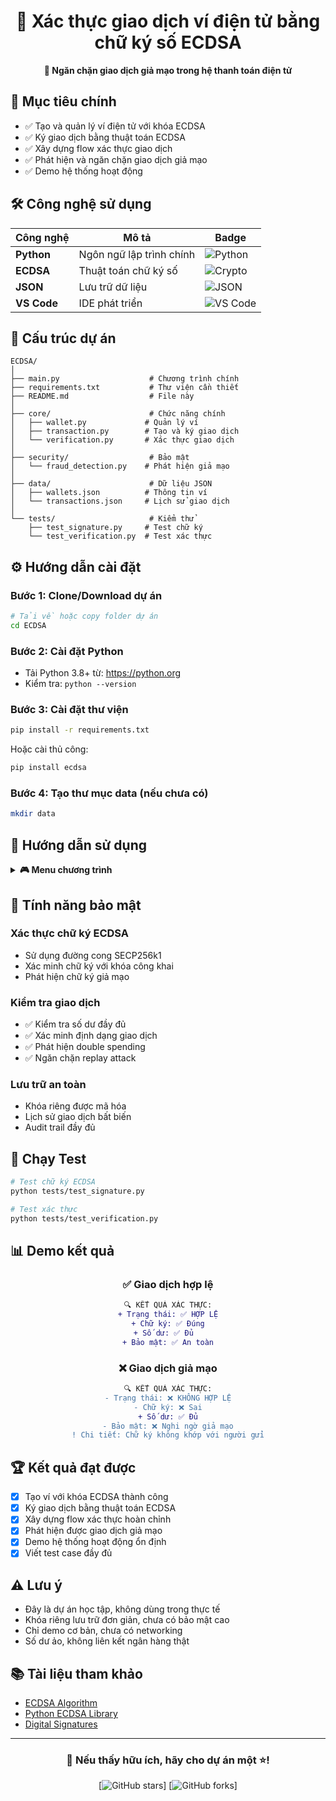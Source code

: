 <div align="center">

# 🔐 Xác thực giao dịch ví điện tử bằng chữ ký số ECDSA

**🎯 Ngăn chặn giao dịch giả mạo trong hệ thanh toán điện tử**

</div>


## 🎯 Mục tiêu chính

- ✅ Tạo và quản lý ví điện tử với khóa ECDSA
- ✅ Ký giao dịch bằng thuật toán ECDSA 
- ✅ Xây dựng flow xác thực giao dịch
- ✅ Phát hiện và ngăn chặn giao dịch giả mạo
- ✅ Demo hệ thống hoạt động

## 🛠️ Công nghệ sử dụng

<div align="center">

| Công nghệ | Mô tả | Badge |
|-----------|--------|-------|
| **Python** | Ngôn ngữ lập trình chính | ![Python](https://img.shields.io/badge/python-3670A0?style=for-the-badge&logo=python&logoColor=ffdd54) |
| **ECDSA** | Thuật toán chữ ký số | ![Crypto](https://img.shields.io/badge/cryptography-ECDSA-red?style=for-the-badge) |
| **JSON** | Lưu trữ dữ liệu | ![JSON](https://img.shields.io/badge/json-%23000000.svg?style=for-the-badge&logo=json&logoColor=white) |
| **VS Code** | IDE phát triển | ![VS Code](https://img.shields.io/badge/Visual%20Studio%20Code-0078d7.svg?style=for-the-badge&logo=visual-studio-code&logoColor=white) |

</div>

## 📁 Cấu trúc dự án

```
ECDSA/
│
├── main.py                    # Chương trình chính
├── requirements.txt           # Thư viện cần thiết
├── README.md                  # File này
│
├── core/                      # Chức năng chính
│   ├── wallet.py             # Quản lý ví
│   ├── transaction.py        # Tạo và ký giao dịch
│   └── verification.py       # Xác thực giao dịch
│
├── security/                  # Bảo mật
│   └── fraud_detection.py    # Phát hiện giả mạo
│
├── data/                      # Dữ liệu JSON
│   ├── wallets.json          # Thông tin ví
│   └── transactions.json     # Lịch sử giao dịch
│
└── tests/                     # Kiểm thử
    ├── test_signature.py     # Test chữ ký
    └── test_verification.py  # Test xác thực
```

## ⚙️ Hướng dẫn cài đặt

### Bước 1: Clone/Download dự án
```bash
# Tải về hoặc copy folder dự án
cd ECDSA
```

### Bước 2: Cài đặt Python
- Tải Python 3.8+ từ: https://python.org
- Kiểm tra: `python --version`

### Bước 3: Cài đặt thư viện
```bash
pip install -r requirements.txt
```

Hoặc cài thủ công:
```bash
pip install ecdsa
```

### Bước 4: Tạo thư mục data (nếu chưa có)
```bash
mkdir data
```

## 🚀 Hướng dẫn sử dụng

<details>
<summary><b>🎮 Menu chương trình</b></summary>

### Chạy chương trình:
```bash
python main.py
```

| Tùy chọn | Chức năng | Mô tả |
|----------|-----------|-------|
| **1** | 🏦 Tạo ví mới | Tạo khóa ECDSA và cấp số dư ban đầu |
| **2** | 💸 Tạo giao dịch | Ký giao dịch bằng thuật toán ECDSA |
| **3** | 🔍 Xác thực giao dịch | **CHỨC NĂNG CHÍNH** - Kiểm tra tính hợp lệ |
| **4** | 👤 Xem thông tin ví | Hiển thị địa chỉ, số dư, khóa công khai |
| **0** | 🚪 Thoát | Kết thúc chương trình |

</details>

## 🔐 Tính năng bảo mật

### Xác thực chữ ký ECDSA
- Sử dụng đường cong SECP256k1
- Xác minh chữ ký với khóa công khai
- Phát hiện chữ ký giả mạo

### Kiểm tra giao dịch
- ✅ Kiểm tra số dư đầy đủ
- ✅ Xác minh định dạng giao dịch
- ✅ Phát hiện double spending
- ✅ Ngăn chặn replay attack

### Lưu trữ an toàn
- Khóa riêng được mã hóa
- Lịch sử giao dịch bất biến
- Audit trail đầy đủ

## 🧪 Chạy Test

```bash
# Test chữ ký ECDSA
python tests/test_signature.py

# Test xác thực
python tests/test_verification.py

```

## 📊 Demo kết quả

<div align="center">

### ✅ Giao dịch hợp lệ
```diff
🔍 KẾT QUẢ XÁC THỰC:
+ Trạng thái: ✅ HỢP LỆ
+ Chữ ký: ✅ Đúng
+ Số dư: ✅ Đủ  
+ Bảo mật: ✅ An toàn
```

### ❌ Giao dịch giả mạo  
```diff
🔍 KẾT QUẢ XÁC THỰC:
- Trạng thái: ❌ KHÔNG HỢP LỆ
- Chữ ký: ❌ Sai
+ Số dư: ✅ Đủ
- Bảo mật: ❌ Nghi ngờ giả mạo
! Chi tiết: Chữ ký không khớp với người gửi
```

</div>

## 🏆 Kết quả đạt được

- [x] Tạo ví với khóa ECDSA thành công
- [x] Ký giao dịch bằng thuật toán ECDSA
- [x] Xây dựng flow xác thực hoàn chỉnh  
- [x] Phát hiện được giao dịch giả mạo
- [x] Demo hệ thống hoạt động ổn định
- [x] Viết test case đầy đủ

## ⚠️ Lưu ý

- Đây là dự án học tập, không dùng trong thực tế
- Khóa riêng lưu trữ đơn giản, chưa có bảo mật cao
- Chỉ demo cơ bản, chưa có networking
- Số dư ảo, không liên kết ngân hàng thật

## 📚 Tài liệu tham khảo

- [ECDSA Algorithm](https://en.wikipedia.org/wiki/Elliptic_Curve_Digital_Signature_Algorithm)
- [Python ECDSA Library](https://pypi.org/project/ecdsa/)
- [Digital Signatures](https://en.wikipedia.org/wiki/Digital_signature)

---

<div align="center">


### 🌟 Nếu thấy hữu ích, hãy cho dự án một ⭐!

[![GitHub stars](https://img.shields.io/github/stars/yourusername/ecdsa-wallet?style=social)]
[![GitHub forks](https://img.shields.io/github/forks/yourusername/ecdsa-wallet?style=social)]


</div>